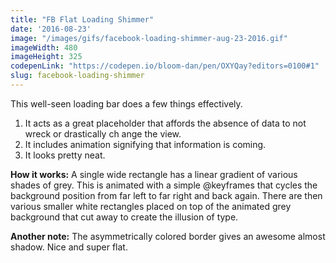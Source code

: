 ```yaml
---
title: "FB Flat Loading Shimmer"
date: '2016-08-23'
image: "/images/gifs/facebook-loading-shimmer-aug-23-2016.gif"
imageWidth: 480
imageHeight: 325
codepenLink: "https://codepen.io/bloom-dan/pen/OXYQay?editors=0100#1"
slug: facebook-loading-shimmer
---
```


This well-seen loading bar does a few things effectively.
1. It acts as a great placeholder that affords the absence of data to not wreck or drastically ch ange the view.
2. It includes animation signifying that information is coming.
3. It looks pretty neat.

**How it works:**
A single wide rectangle has a linear gradient of various shades of grey. This is animated with a simple @keyframes that cycles the background position from far left to far right and back again. There are then various smaller white rectangles placed on top of the animated grey background that cut away to create the illusion of type.

**Another note:**
The asymmetrically colored border gives an awesome almost shadow. Nice and super flat.

